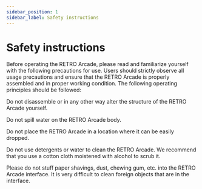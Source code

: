 ```yaml
---
sidebar_position: 1
sidebar_label: Safety instructions
---
```


# Safety instructions

Before operating the RETRO Arcade, please read and familiarize yourself with the following precautions for use. Users should strictly observe all usage precautions and ensure that the RETRO Arcade is properly assembled and in proper working condition. The following operating principles should be followed:

Do not disassemble or in any other way alter the structure of the RETRO Arcade yourself.

Do not spill water on the RETRO Arcade body.

Do not place the RETRO Arcade in a location where it can be easily dropped.

Do not use detergents or water to clean the RETRO Arcade. We recommend that you use a cotton cloth moistened with alcohol to scrub it.

Please do not stuff paper shavings, dust, chewing gum, etc. into the RETRO Arcade interface. It is very difficult to clean foreign objects that are in the interface.
